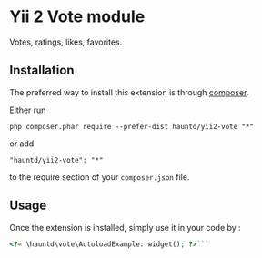 Yii 2 Vote module
=================
Votes, ratings, likes, favorites.

Installation
------------

The preferred way to install this extension is through [composer](http://getcomposer.org/download/).

Either run

```
php composer.phar require --prefer-dist hauntd/yii2-vote "*"
```

or add

```
"hauntd/yii2-vote": "*"
```

to the require section of your `composer.json` file.


Usage
-----

Once the extension is installed, simply use it in your code by  :

```php
<?= \hauntd\vote\AutoloadExample::widget(); ?>```